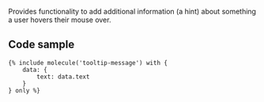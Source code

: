 Provides functionality to add additional information (a hint) about something a user hovers their mouse over.

## Code sample

```
{% include molecule('tooltip-message') with {
    data: {
        text: data.text
    }
} only %}
```
